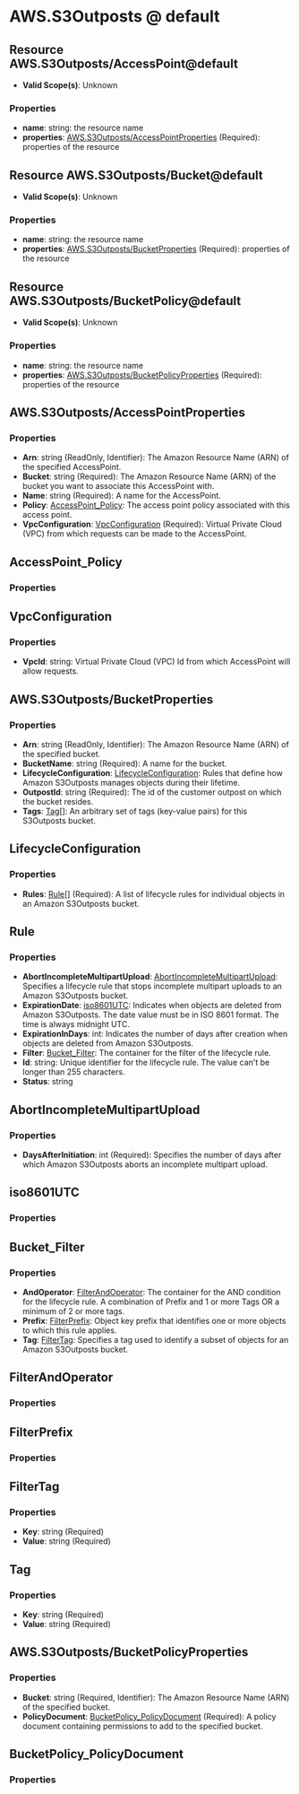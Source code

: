 # AWS.S3Outposts @ default

## Resource AWS.S3Outposts/AccessPoint@default
* **Valid Scope(s)**: Unknown
### Properties
* **name**: string: the resource name
* **properties**: [AWS.S3Outposts/AccessPointProperties](#awss3outpostsaccesspointproperties) (Required): properties of the resource

## Resource AWS.S3Outposts/Bucket@default
* **Valid Scope(s)**: Unknown
### Properties
* **name**: string: the resource name
* **properties**: [AWS.S3Outposts/BucketProperties](#awss3outpostsbucketproperties) (Required): properties of the resource

## Resource AWS.S3Outposts/BucketPolicy@default
* **Valid Scope(s)**: Unknown
### Properties
* **name**: string: the resource name
* **properties**: [AWS.S3Outposts/BucketPolicyProperties](#awss3outpostsbucketpolicyproperties) (Required): properties of the resource

## AWS.S3Outposts/AccessPointProperties
### Properties
* **Arn**: string (ReadOnly, Identifier): The Amazon Resource Name (ARN) of the specified AccessPoint.
* **Bucket**: string (Required): The Amazon Resource Name (ARN) of the bucket you want to associate this AccessPoint with.
* **Name**: string (Required): A name for the AccessPoint.
* **Policy**: [AccessPoint_Policy](#accesspointpolicy): The access point policy associated with this access point.
* **VpcConfiguration**: [VpcConfiguration](#vpcconfiguration) (Required): Virtual Private Cloud (VPC) from which requests can be made to the AccessPoint.

## AccessPoint_Policy
### Properties

## VpcConfiguration
### Properties
* **VpcId**: string: Virtual Private Cloud (VPC) Id from which AccessPoint will allow requests.

## AWS.S3Outposts/BucketProperties
### Properties
* **Arn**: string (ReadOnly, Identifier): The Amazon Resource Name (ARN) of the specified bucket.
* **BucketName**: string (Required): A name for the bucket.
* **LifecycleConfiguration**: [LifecycleConfiguration](#lifecycleconfiguration): Rules that define how Amazon S3Outposts manages objects during their lifetime.
* **OutpostId**: string (Required): The id of the customer outpost on which the bucket resides.
* **Tags**: [Tag](#tag)[]: An arbitrary set of tags (key-value pairs) for this S3Outposts bucket.

## LifecycleConfiguration
### Properties
* **Rules**: [Rule](#rule)[] (Required): A list of lifecycle rules for individual objects in an Amazon S3Outposts bucket.

## Rule
### Properties
* **AbortIncompleteMultipartUpload**: [AbortIncompleteMultipartUpload](#abortincompletemultipartupload): Specifies a lifecycle rule that stops incomplete multipart uploads to an Amazon S3Outposts bucket.
* **ExpirationDate**: [iso8601UTC](#iso8601utc): Indicates when objects are deleted from Amazon S3Outposts. The date value must be in ISO 8601 format. The time is always midnight UTC.
* **ExpirationInDays**: int: Indicates the number of days after creation when objects are deleted from Amazon S3Outposts.
* **Filter**: [Bucket_Filter](#bucketfilter): The container for the filter of the lifecycle rule.
* **Id**: string: Unique identifier for the lifecycle rule. The value can't be longer than 255 characters.
* **Status**: string

## AbortIncompleteMultipartUpload
### Properties
* **DaysAfterInitiation**: int (Required): Specifies the number of days after which Amazon S3Outposts aborts an incomplete multipart upload.

## iso8601UTC
### Properties

## Bucket_Filter
### Properties
* **AndOperator**: [FilterAndOperator](#filterandoperator): The container for the AND condition for the lifecycle rule. A combination of Prefix and 1 or more Tags OR a minimum of 2 or more tags.
* **Prefix**: [FilterPrefix](#filterprefix): Object key prefix that identifies one or more objects to which this rule applies.
* **Tag**: [FilterTag](#filtertag): Specifies a tag used to identify a subset of objects for an Amazon S3Outposts bucket.

## FilterAndOperator
### Properties

## FilterPrefix
### Properties

## FilterTag
### Properties
* **Key**: string (Required)
* **Value**: string (Required)

## Tag
### Properties
* **Key**: string (Required)
* **Value**: string (Required)

## AWS.S3Outposts/BucketPolicyProperties
### Properties
* **Bucket**: string (Required, Identifier): The Amazon Resource Name (ARN) of the specified bucket.
* **PolicyDocument**: [BucketPolicy_PolicyDocument](#bucketpolicypolicydocument) (Required): A policy document containing permissions to add to the specified bucket.

## BucketPolicy_PolicyDocument
### Properties

